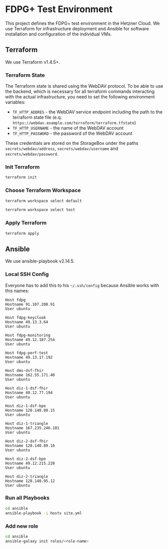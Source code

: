 # FDPG+ Test Environment

This project defines the FDPG+ test environment in the Hetzner Cloud. We use Terraform for infrastructure deployment and Ansible for software installation and configuration of the individual VMs.

## Terraform

We use Terraform v1.4.5+.

### Terraform State

The Terraform state is shared using the WebDAV protocol. To be able to use the backend, which is necessary for all terraform commands interacting with the actual infrastructure, you need to set the following environment variables:

* `TF_HTTP_ADDRES` - the WebDAV service endpoint including the path to the terraform state file (e.q. `https://webdav.example.com/terraform/terraform.tfstate`)
* `TF_HTTP_USERNAME` - the name of the WebDAV account
* `TF_HTTP_PASSWORD` - the password of the WebDAV account

These credentials are stored on the StorageBox under the paths `secrets/webdav/address`, `secrets/webdav/username` and `secrets/webdav/password`.

### Init Terraform

```sh
terraform init
```


### Choose Terraform Workspace

```sh
terraform workspace select default
```

```sh
terraform workspace select test
```

### Apply Terraform

```sh
terraform apply
```

## Ansible

We use ansible-playbook v2.14.5.

### Local SSH Config

Everyone has to add this to his `~/.ssh/config` because Ansible works with this names:

```text
Host fdpg
Hostname 91.107.208.91
User ubuntu

Host fdpg-keycloak
Hostname 49.13.3.64
User ubuntu

Host fdpg-monitoring
Hostname 49.12.187.254
User ubuntu

Host fdpg-perf-test
Hostname 49.13.17.192
User ubuntu

Host dms-dsf-fhir
Hostname 162.55.171.40
User ubuntu

Host diz-1-dsf-fhir
Hostname 49.12.77.194
User ubuntu

Host diz-1-dsf-bpe
Hostname 128.140.80.15
User ubuntu

Host diz-1-triangle
Hostname 167.235.246.101
User ubuntu

Host diz-2-dsf-fhir
Hostname 128.140.89.16
User ubuntu

Host diz-2-dsf-bpe
Hostname 49.12.215.228
User ubuntu

Host diz-2-triangle
Hostname 128.140.95.12
User ubuntu
```

### Run all Playbooks

```sh
cd ansible
ansible-playbook -i hosts site.yml
```

### Add new role

```sh
cd ansible
ansible-galaxy init roles/<role-name>
```
